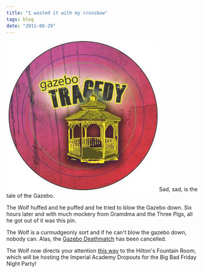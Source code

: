 ```yaml
---
title: "I wasted it with my crossbow"
tags: blog
date: "2011-08-29"
---
```


![Gazebo Tragedy](/images/Gazebo_Tragedy.jpg "Gazebo Tragedy")Sad, sad, is the tale of the Gazebo.

The Wolf huffed and he puffed and he tried to blow the Gazebo down. Six hours later and with much mockery from Gramdma and the Three Pigs, all he got out of it was this pin.

The Wolf is a curmudgeonly sort and if he can't blow the gazebo down, nobody can. Alas, the [Gazebo Deathmatch](http://www.bigbadcon.com/?p=104 "Gazebo Deathmatch") has been cancelled.

The Wolf now directs your attention [this way](http://www.bigbadcon.com/?p=174) to the Hilton's Fountain Room, which will be hosting the Imperial Academy Dropouts for the Big Bad Friday Night Party!
